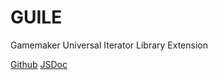 # GUILE
Gamemaker Universal Iterator Library Extension

[Github](https://github.com/necrobyte/GUILE/)
[JSDoc](https://necrobyte.github.io/GUILE/index.html)
